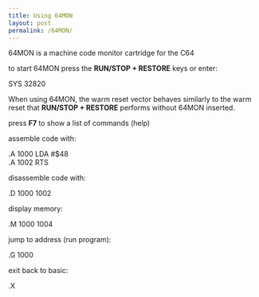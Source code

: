 ```yaml
---
title: Using 64MON
layout: post
permalink: /64MON/
---
```

64MON is a machine code monitor cartridge for the C64

to start 64MON press the **RUN/STOP + RESTORE** keys or enter:

SYS 32820

When using 64MON, the warm reset vector behaves similarly to the warm reset
that **RUN/STOP + RESTORE** performs without 64MON inserted.

press **F7** to show a list of commands (help)

assemble code with:

.A 1000 LDA #$48  
.A 1002 RTS


disassemble code with:

.D 1000 1002


display memory:

.M 1000 1004


jump to address (run program):

.G 1000


exit back to basic:

.X


